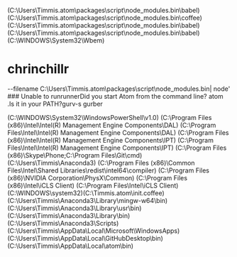 (C:\Users\Timmis\.atom\packages\script\node_modules\.bin\babel)
(C:\Users\Timmis\.atom\packages\script\node_modules\.bin\coffee)
(C:\Users\Timmis\.atom\packages\script\node_modules\.bin\babel)
(C:\Users\Timmis\.atom\packages\script\node_modules\.bin\babel)
(C:\WINDOWS\System32\Wbem)
# chrinchillr
--filename C:\Users\Timmis\.atom\packages\script\node_modules\.bin| node' ###
Unable to runrunnerDid you start Atom from the command line?  atom .Is it in your PATH?gurv-s
gurber

(C:\WINDOWS\System32\WindowsPowerShell\v1.0\)
(C:\Program Files (x86)\Intel\Intel(R) Management Engine Components\DAL)
(C:\Program Files\Intel\Intel(R) Management Engine Components\DAL)
(C:\Program Files (x86)\Intel\Intel(R) Management Engine Components\IPT)
(C:\Program Files\Intel\Intel(R) Management Engine Components\IPT)
(C:\Program Files (x86)\Skype\Phone\;C:\Program Files\Git\cmd)
(C:\Users\Timmis\Anaconda3)
(C:\Program Files (x86)\Common Files\Intel\Shared Libraries\redist\intel64\compiler)
(C:\Program Files (x86)\NVIDIA Corporation\PhysX\Common)
(C:\Program Files (x86)\Intel\iCLS Client\)
(C:\Program Files\Intel\iCLS Client\)
(C:\WINDOWS\system32)(C:\Timmis\.atom\init.coffee)
(C:\Users\Timmis\Anaconda3\Library\mingw-w64\bin)
(C:\Users\Timmis\Anaconda3\Library\usr\bin)
(C:\Users\Timmis\Anaconda3\Library\bin)
(C:\Users\Timmis\Anaconda3\Scripts)
(C:\Users\Timmis\AppData\Local\Microsoft\WindowsApps)
(C:\Users\Timmis\AppData\Local\GitHubDesktop\bin)
(C:\Users\Timmis\AppData\Local\atom\bin)
